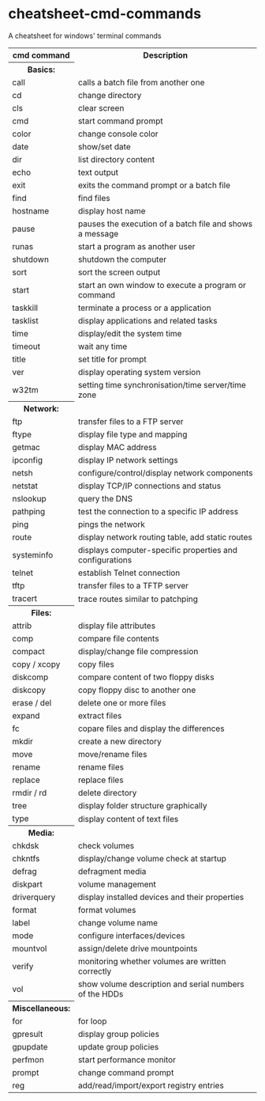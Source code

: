 # cheatsheet-cmd-commands
A cheatsheet for windows' terminal commands

<table>
  <tr>
    <th>cmd command</th>
    <th>Description</th>
  </tr>
  
  <tr>
<th>Basics:
</th></tr>
<tr>
<td>call</td>
<td>calls a batch file from another one
</td></tr>
<tr>
<td>cd</td>
<td>change directory
</td></tr>
<tr>
<td>cls</td>
<td>clear screen
</td></tr>
<tr>
<td>cmd</td>
<td>start command prompt
</td></tr>
<tr>
<td>color</td>
<td>change console color
</td></tr>
<tr>
<td>date</td>
<td>show/set date
</td></tr>
<tr>
<td>dir</td>
<td>list directory content
</td></tr>
<tr>
<td>echo</td>
<td>text output
</td></tr>
<tr>
<td>exit</td>
<td>exits the command prompt or a batch file
</td></tr>
<tr>
<td>find</td>
<td>find files
</td></tr>
<tr>
<td>hostname</td>
<td>display host name
</td></tr>
<tr>
<td>pause</td>
<td>pauses the execution of a batch file and shows a message
</td></tr>
<tr>
<td>runas</td>
<td>start a program as another user
</td></tr>
<tr>
<td>shutdown</td>
<td>shutdown the computer
</td></tr>
<tr>
<td>sort</td>
<td>sort the screen output
</td></tr>
<tr>
<td>start</td>
<td>start an own window to execute a program or command
</td></tr>
<tr>
<td>taskkill</td>
<td>terminate a process or a application
</td></tr>
<tr>
<td>tasklist</td>
<td>display applications and related tasks
</td></tr>
<tr>
<td>time</td>
<td>display/edit the system time
</td></tr>
<tr>
<td>timeout</td>
<td>wait any time
</td></tr>
<tr>
<td>title</td>
<td>set title for prompt
</td></tr>
<tr>
<td>ver</td>
<td>display operating system version
</td></tr>
<tr>
<td>w32tm</td>
<td>setting time synchronisation/time server/time zone
</td></tr>
<tr>
<th>Network:
</th></tr>
<tr>
<td>ftp</td>
<td>transfer files to a FTP server
</td></tr>
<tr>
<td>ftype</td>
<td>display file type and mapping
</td></tr>
<tr>
<td>getmac</td>
<td>display MAC address
</td></tr>
<tr>
<td>ipconfig</td>
<td>display IP network settings
</td></tr>
<tr>
<td>netsh</td>
<td>configure/control/display network components
</td></tr>
<tr>
<td>netstat</td>
<td>display TCP/IP connections and status
</td></tr>
<tr>
<td>nslookup</td>
<td>query the DNS
</td></tr>
<tr>
<td>pathping</td>
<td>test the connection to a specific IP address
</td></tr>
<tr>
<td>ping</td>
<td>pings the network
</td></tr>
<tr>
<td>route</td>
<td>display network routing table, add static routes
</td></tr>
<tr>
<td>systeminfo</td>
<td>displays computer-specific properties and configurations
</td></tr>
<tr>
<td>telnet</td>
<td>establish Telnet connection
</td></tr>
<tr>
<td>tftp</td>
<td>transfer files to a TFTP server
</td></tr>
<tr>
<td>tracert</td>
<td>trace routes similar to patchping
</td></tr>
<tr>
<th>Files:
</th></tr>
<tr>
<td>attrib</td>
<td>display file attributes
</td></tr>
<tr>
<td>comp</td>
<td>compare file contents
</td></tr>
<tr>
<td>compact</td>
<td>display/change file compression
</td></tr>
<tr>
<td>copy / xcopy</td>
<td>copy files
</td></tr>
<tr>
<td>diskcomp</td>
<td>compare content of two floppy disks
</td></tr>
<tr>
<td>diskcopy</td>
<td>copy floppy disc to another one
</td></tr>
<tr>
<td>erase / del</td>
<td>delete one or more files
</td></tr>
<tr>
<td>expand</td>
<td>extract files
</td></tr>
<tr>
<td>fc</td>
<td>copare files and display the differences
</td></tr>
<tr>
<td>mkdir</td>
<td>create a new directory
</td></tr>
<tr>
<td>move</td>
<td>move/rename files
</td></tr>
<tr>
<td>rename</td>
<td>rename files
</td></tr>
<tr>
<td>replace</td>
<td>replace files
</td></tr>
<tr>
<td>rmdir / rd</td>
<td>delete directory
</td></tr>
<tr>
<td>tree</td>
<td>display folder structure graphically
</td></tr>
<tr>
<td>type</td>
<td>display content of text files
</td></tr>
<tr>
<th>Media:
</th></tr>
<tr>
<td>chkdsk</td>
<td>check volumes
</td></tr>
<tr>
<td>chkntfs</td>
<td>display/change volume check at startup
</td></tr>
<tr>
<td>defrag</td>
<td>defragment media
</td></tr>
<tr>
<td>diskpart</td>
<td>volume management
</td></tr>
<tr>
<td>driverquery</td>
<td>display installed devices and their properties
</td></tr>
<tr>
<td>format</td>
<td>format volumes
</td></tr>
<tr>
<td>label</td>
<td>change volume name
</td></tr>
<tr>
<td>mode</td>
<td>configure interfaces/devices
</td></tr>
<tr>
<td>mountvol</td>
<td>assign/delete drive mountpoints
</td></tr>
<tr>
<td>verify</td>
<td>monitoring whether volumes are written correctly
</td></tr>
<tr>
<td>vol</td>
<td>show volume description and serial numbers of the HDDs
</td></tr>
<tr>
<th>Miscellaneous:
</th></tr>
<tr>
<td>for</td>
<td>for loop
</td></tr>
<tr>
<td>gpresult</td>
<td>display group policies
</td></tr>
<tr>
<td>gpupdate</td>
<td>update group policies
</td></tr>
<tr>
<td>perfmon</td>
<td>start performance monitor
</td></tr>
<tr>
<td>prompt</td>
<td>change command prompt
</td></tr>
<tr>
<td>reg</td>
<td>add/read/import/export registry entries

  
  
  </table>
 


